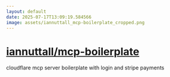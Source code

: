 ```yaml
---
layout: default
date: 2025-07-17T13:09:19.584566
image: assets/iannuttall_mcp-boilerplate_cropped.png
---
```


# [iannuttall/mcp-boilerplate](https://github.com/iannuttall/mcp-boilerplate)

cloudflare mcp server boilerplate with login and stripe payments
